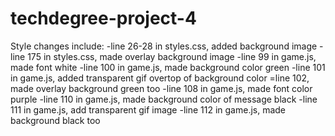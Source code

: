 # techdegree-project-4
Style changes include:
-line 26-28 in styles.css, added background image
-line 175 in styles.css, made overlay background image
-line 99 in game.js, made font white
-line 100 in game.js, made background color green
-line 101 in game.js, added transparent gif overtop of background color
=line 102, made overlay background green too
-line 108 in game.js, made font color purple
-line 110 in game.js, made background color of message black
-line 111 in game.js, add transparent gif image
-line 112 in game.js, made background black too
